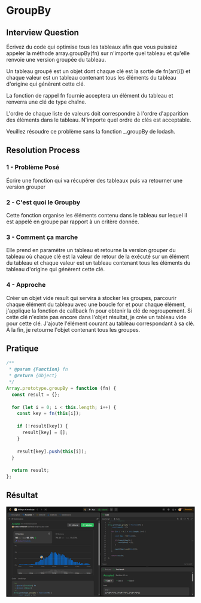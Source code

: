 # GroupBy

## Interview Question

Écrivez du code qui optimise tous les tableaux afin que vous puissiez appeler la méthode array.groupBy(fn) sur n'importe quel tableau et qu'elle renvoie une version groupée du tableau.

Un tableau groupé est un objet dont chaque clé est la sortie de fn(arr[i]) et chaque valeur est un tableau contenant tous les éléments du tableau d'origine qui génèrent cette clé.

La fonction de rappel fn fournie acceptera un élément du tableau et renverra une clé de type chaîne.

L'ordre de chaque liste de valeurs doit correspondre à l'ordre d'apparition des éléments dans le tableau. N'importe quel ordre de clés est acceptable.

Veuillez résoudre ce problème sans la fonction \_.groupBy de lodash.

## Resolution Process

### 1 - Problème Posé

Écrire une fonction qui va récupérer des tableaux puis va retourner une version grouper

### 2 - C'est quoi le Groupby

Cette fonction organise les éléments contenu dans le tableau sur lequel il est appelé en groupe par rapport à un critère donnée.

### 3 - Comment ça marche

Elle prend en paramètre un tableau et retourne la version grouper du tableau où chaque clé est la valeur de retour de la exécuté sur un élément du tableau et chaque valeur est un tableau contenant tous les éléments du tableau d'origine qui génèrent cette clé.

### 4 - Approche

Créer un objet vide result qui servira à stocker les groupes, parcourir chaque élément du tableau avec une boucle for et pour chaque élément, j'applique la fonction de callback fn pour obtenir la clé de regroupement. Si cette clé n'existe pas encore dans l'objet résultat, je crée un tableau vide pour cette clé. J'ajoute l'élément courant au tableau correspondant à sa clé. À la fin, je retourne l'objet contenant tous les groupes.

## Pratique

```js
/**
 * @param {Function} fn
 * @return {Object}
 */
Array.prototype.groupBy = function (fn) {
  const result = {};

  for (let i = 0; i < this.length; i++) {
    const key = fn(this[i]);

    if (!result[key]) {
      result[key] = [];
    }

    result[key].push(this[i]);
  }

  return result;
};
```

## Résultat

![Résultat capture](./groupby-screenshot.png)
